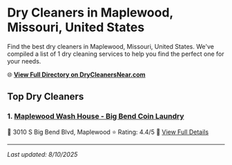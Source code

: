 # Dry Cleaners in Maplewood, Missouri, United States

Find the best dry cleaners in Maplewood, Missouri, United States. We've compiled a list of 1 dry cleaning services to help you find the perfect one for your needs.

🌐 **[View Full Directory on DryCleanersNear.com](https://drycleanersnear.com/city/US/Missouri/Maplewood)**

## Top Dry Cleaners

### 1. [Maplewood Wash House - Big Bend Coin Laundry](https://drycleanersnear.com/dryCleaner/686f1edd1cef475d4de83eb2/maplewood-wash-house-big-bend-coin-laundry)
📍 3010 S Big Bend Blvd, Maplewood
⭐ Rating: 4.4/5
🔗 [View Full Details](https://drycleanersnear.com/dryCleaner/686f1edd1cef475d4de83eb2/maplewood-wash-house-big-bend-coin-laundry)


---

*Last updated: 8/10/2025*
